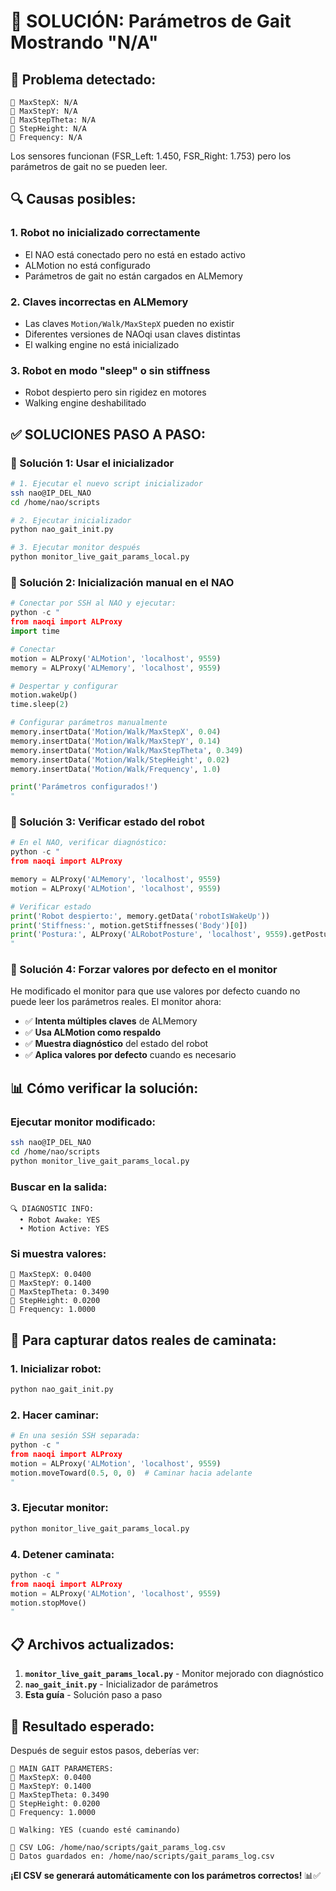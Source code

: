 # 🔧 SOLUCIÓN: Parámetros de Gait Mostrando "N/A"

## 🎯 **Problema detectado:**
```
📏 MaxStepX: N/A
📏 MaxStepY: N/A
📏 MaxStepTheta: N/A
📏 StepHeight: N/A
📏 Frequency: N/A
```

Los sensores funcionan (FSR_Left: 1.450, FSR_Right: 1.753) pero los parámetros de gait no se pueden leer.

## 🔍 **Causas posibles:**

### **1. Robot no inicializado correctamente**
- El NAO está conectado pero no está en estado activo
- ALMotion no está configurado
- Parámetros de gait no están cargados en ALMemory

### **2. Claves incorrectas en ALMemory**
- Las claves `Motion/Walk/MaxStepX` pueden no existir
- Diferentes versiones de NAOqi usan claves distintas
- El walking engine no está inicializado

### **3. Robot en modo "sleep" o sin stiffness**
- Robot despierto pero sin rigidez en motores
- Walking engine deshabilitado

## ✅ **SOLUCIONES PASO A PASO:**

### **🔧 Solución 1: Usar el inicializador**

```bash
# 1. Ejecutar el nuevo script inicializador
ssh nao@IP_DEL_NAO
cd /home/nao/scripts

# 2. Ejecutar inicializador
python nao_gait_init.py

# 3. Ejecutar monitor después
python monitor_live_gait_params_local.py
```

### **🔧 Solución 2: Inicialización manual en el NAO**

```python
# Conectar por SSH al NAO y ejecutar:
python -c "
from naoqi import ALProxy
import time

# Conectar
motion = ALProxy('ALMotion', 'localhost', 9559)
memory = ALProxy('ALMemory', 'localhost', 9559)

# Despertar y configurar
motion.wakeUp()
time.sleep(2)

# Configurar parámetros manualmente
memory.insertData('Motion/Walk/MaxStepX', 0.04)
memory.insertData('Motion/Walk/MaxStepY', 0.14)
memory.insertData('Motion/Walk/MaxStepTheta', 0.349)
memory.insertData('Motion/Walk/StepHeight', 0.02)
memory.insertData('Motion/Walk/Frequency', 1.0)

print('Parámetros configurados!')
"
```

### **🔧 Solución 3: Verificar estado del robot**

```python
# En el NAO, verificar diagnóstico:
python -c "
from naoqi import ALProxy

memory = ALProxy('ALMemory', 'localhost', 9559)
motion = ALProxy('ALMotion', 'localhost', 9559)

# Verificar estado
print('Robot despierto:', memory.getData('robotIsWakeUp'))
print('Stiffness:', motion.getStiffnesses('Body')[0])
print('Postura:', ALProxy('ALRobotPosture', 'localhost', 9559).getPosture())
"
```

### **🔧 Solución 4: Forzar valores por defecto en el monitor**

He modificado el monitor para que use valores por defecto cuando no puede leer los parámetros reales. El monitor ahora:

- ✅ **Intenta múltiples claves** de ALMemory
- ✅ **Usa ALMotion como respaldo**
- ✅ **Muestra diagnóstico** del estado del robot
- ✅ **Aplica valores por defecto** cuando es necesario

## 📊 **Cómo verificar la solución:**

### **Ejecutar monitor modificado:**
```bash
ssh nao@IP_DEL_NAO
cd /home/nao/scripts
python monitor_live_gait_params_local.py
```

### **Buscar en la salida:**
```
🔍 DIAGNOSTIC INFO:
  • Robot Awake: YES
  • Motion Active: YES
```

### **Si muestra valores:**
```
📏 MaxStepX: 0.0400
📏 MaxStepY: 0.1400
📏 MaxStepTheta: 0.3490
📏 StepHeight: 0.0200
📏 Frequency: 1.0000
```

## 🎯 **Para capturar datos reales de caminata:**

### **1. Inicializar robot:**
```bash
python nao_gait_init.py
```

### **2. Hacer caminar:**
```python
# En una sesión SSH separada:
python -c "
from naoqi import ALProxy
motion = ALProxy('ALMotion', 'localhost', 9559)
motion.moveToward(0.5, 0, 0)  # Caminar hacia adelante
"
```

### **3. Ejecutar monitor:**
```bash
python monitor_live_gait_params_local.py
```

### **4. Detener caminata:**
```python
python -c "
from naoqi import ALProxy
motion = ALProxy('ALMotion', 'localhost', 9559)
motion.stopMove()
"
```

## 📋 **Archivos actualizados:**

1. **`monitor_live_gait_params_local.py`** - Monitor mejorado con diagnóstico
2. **`nao_gait_init.py`** - Inicializador de parámetros
3. **Esta guía** - Solución paso a paso

## 🎉 **Resultado esperado:**

Después de seguir estos pasos, deberías ver:

```
🎯 MAIN GAIT PARAMETERS:
📏 MaxStepX: 0.0400
📏 MaxStepY: 0.1400  
📏 MaxStepTheta: 0.3490
📏 StepHeight: 0.0200
📏 Frequency: 1.0000

🏃 Walking: YES (cuando esté caminando)

💾 CSV LOG: /home/nao/scripts/gait_params_log.csv
💾 Datos guardados en: /home/nao/scripts/gait_params_log.csv
```

**¡El CSV se generará automáticamente con los parámetros correctos!** 📊✅
